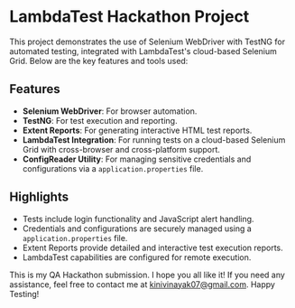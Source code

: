 # LambdaTest Hackathon Project

This project demonstrates the use of Selenium WebDriver with TestNG for automated testing, integrated with LambdaTest's cloud-based Selenium Grid. Below are the key features and tools used:

## Features
- **Selenium WebDriver**: For browser automation.
- **TestNG**: For test execution and reporting.
- **Extent Reports**: For generating interactive HTML test reports.
- **LambdaTest Integration**: For running tests on a cloud-based Selenium Grid with cross-browser and cross-platform support.
- **ConfigReader Utility**: For managing sensitive credentials and configurations via a `application.properties` file.

## Highlights
- Tests include login functionality and JavaScript alert handling.
- Credentials and configurations are securely managed using a `application.properties` file.
- Extent Reports provide detailed and interactive test execution reports.
- LambdaTest capabilities are configured for remote execution.

This is my QA Hackathon submission. I hope you all like it! If you need any assistance, feel free to contact me at kinivinayak07@gmail.com.
Happy Testing!